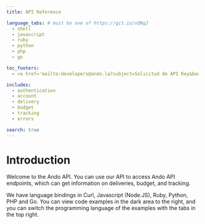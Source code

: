 ```yaml
---
title: API Reference

language_tabs: # must be one of https://git.io/vQNgJ
  - shell
  - javascript
  - ruby
  - python
  - php
  - go

toc_footers:
  - <a href='mailto:developers@ando.la?subject=Solicitud de API Key&body=Hola, mi nombre es _____________ y solicito una API Key para desarrollar ________________________________________ para la empresa _______________ radicada en ____________________ . Mi email de contacto es __________________ y telefono __________________ .'>Request Full API Access</a>

includes:
  - authentication
  - account
  - delivery
  - budget
  - tracking
  - errors

search: true
---
```


# Introduction

Welcome to the Ando API. You can use our API to access Ando API endpoints, which can get information on deliveries, budget, and tracking.

We have language bindings in Curl, Javascript (Node.JS), Ruby, Python, PHP and Go. You can view code examples in the dark area to the right, and you can switch the programming language of the examples with the tabs in the top right.
